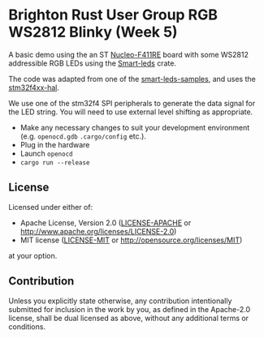 # Brighton Rust User Group RGB WS2812 Blinky (Week 5)

A basic demo using the an ST [Nucleo-F411RE](https://www.st.com/en/evaluation-tools/nucleo-f411re.html) board with some WS2812 addressible RGB LEDs using the [Smart-leds](https://crates.io/crates/smart-leds) crate.

The code was adapted from one of the [smart-leds-samples](https://github.com/smart-leds-rs/smart-leds-samples), and uses the [stm32f4xx-hal](https://crates.io/crates/stm32f4xx-hal).

We use one of the stm32f4 SPI peripherals to generate the data signal for the LED string.  You will need to use external level shifting as appropriate.

- Make any necessary changes to suit your development environment (e.g. `openocd.gdb` `.cargo/config` etc.).
- Plug in the hardware
- Launch `openocd`
- `cargo run --release`

## License

Licensed under either of:

- Apache License, Version 2.0 ([LICENSE-APACHE](LICENSE-APACHE) or http://www.apache.org/licenses/LICENSE-2.0)
- MIT license ([LICENSE-MIT](LICENSE-MIT) or http://opensource.org/licenses/MIT)

at your option.

## Contribution

Unless you explicitly state otherwise, any contribution intentionally submitted
for inclusion in the work by you, as defined in the Apache-2.0 license, shall be
dual licensed as above, without any additional terms or conditions.
